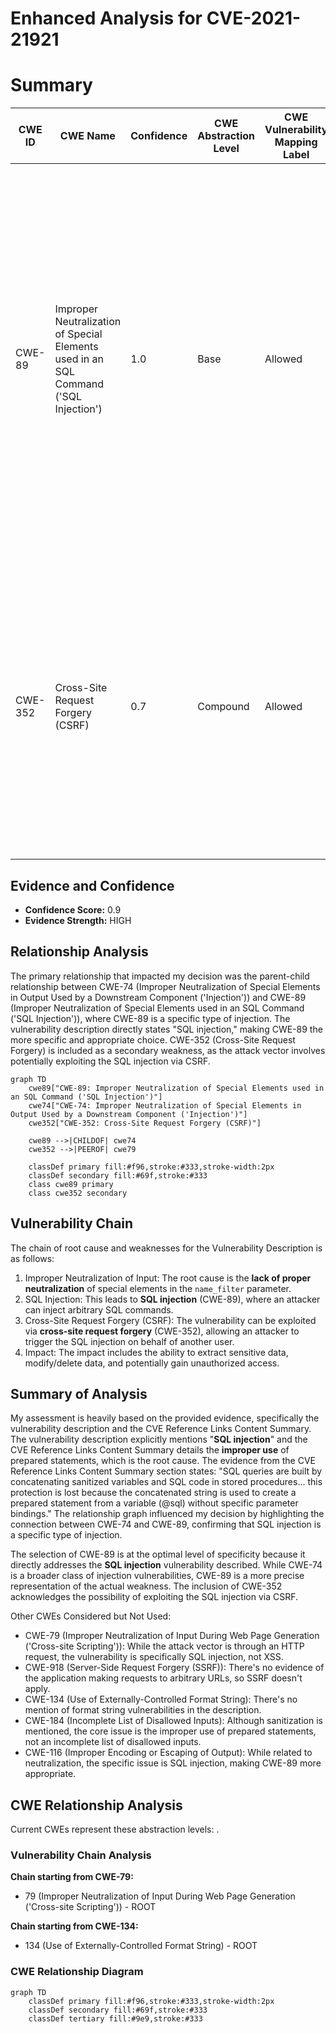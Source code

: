 # Enhanced Analysis for CVE-2021-21921

# Summary
| CWE ID | CWE Name | Confidence | CWE Abstraction Level | CWE Vulnerability Mapping Label | CWE-Vulnerability Mapping Notes |
|---|---|---|---|---|---|
| CWE-89 | Improper Neutralization of Special Elements used in an SQL Command ('SQL Injection') | 1.0 | Base | Allowed | Primary CWE. The vulnerability description clearly states "**SQL injection**" which directly matches the CWE-89 definition. The CVE Reference Links Content Summary details how user-controlled input (`name_filter` parameter) is used to construct an SQL command without proper neutralization, leading to the injection vulnerability. |
| CWE-352 | Cross-Site Request Forgery (CSRF) | 0.7 | Compound | Allowed | Secondary CWE. The vulnerability description mentions that the SQL injection can be triggered through cross-site request forgery. CWE-352 is a compound weakness, representing a combination of factors that allows an attacker to trick a user into making unintended requests. |

## Evidence and Confidence

*   **Confidence Score:** 0.9
*   **Evidence Strength:** HIGH

## Relationship Analysis
The primary relationship that impacted my decision was the parent-child relationship between CWE-74 (Improper Neutralization of Special Elements in Output Used by a Downstream Component ('Injection')) and CWE-89 (Improper Neutralization of Special Elements used in an SQL Command ('SQL Injection')), where CWE-89 is a specific type of injection. The vulnerability description directly states "SQL injection," making CWE-89 the more specific and appropriate choice. CWE-352 (Cross-Site Request Forgery) is included as a secondary weakness, as the attack vector involves potentially exploiting the SQL injection via CSRF.

```mermaid
graph TD
    cwe89["CWE-89: Improper Neutralization of Special Elements used in an SQL Command ('SQL Injection')"]
    cwe74["CWE-74: Improper Neutralization of Special Elements in Output Used by a Downstream Component ('Injection')"]
    cwe352["CWE-352: Cross-Site Request Forgery (CSRF)"]

    cwe89 -->|CHILDOF| cwe74
    cwe352 -->|PEEROF| cwe79

    classDef primary fill:#f96,stroke:#333,stroke-width:2px
    classDef secondary fill:#69f,stroke:#333
    class cwe89 primary
    class cwe352 secondary
```

## Vulnerability Chain
The chain of root cause and weaknesses for the Vulnerability Description is as follows:
1.  Improper Neutralization of Input: The root cause is the **lack of proper neutralization** of special elements in the `name_filter` parameter.
2.  SQL Injection: This leads to **SQL injection** (CWE-89), where an attacker can inject arbitrary SQL commands.
3.  Cross-Site Request Forgery (CSRF): The vulnerability can be exploited via **cross-site request forgery** (CWE-352), allowing an attacker to trigger the SQL injection on behalf of another user.
4.  Impact: The impact includes the ability to extract sensitive data, modify/delete data, and potentially gain unauthorized access.

## Summary of Analysis
My assessment is heavily based on the provided evidence, specifically the vulnerability description and the CVE Reference Links Content Summary. The vulnerability description explicitly mentions "**SQL injection**" and the CVE Reference Links Content Summary details the **improper use** of prepared statements, which is the root cause. The evidence from the CVE Reference Links Content Summary section states: "SQL queries are built by concatenating sanitized variables and SQL code in stored procedures... this protection is lost because the concatenated string is used to create a prepared statement from a variable (@sql) without specific parameter bindings." The relationship graph influenced my decision by highlighting the connection between CWE-74 and CWE-89, confirming that SQL injection is a specific type of injection.

The selection of CWE-89 is at the optimal level of specificity because it directly addresses the **SQL injection** vulnerability described. While CWE-74 is a broader class of injection vulnerabilities, CWE-89 is a more precise representation of the actual weakness. The inclusion of CWE-352 acknowledges the possibility of exploiting the SQL injection via CSRF.

Other CWEs Considered but Not Used:

*   CWE-79 (Improper Neutralization of Input During Web Page Generation ('Cross-site Scripting')): While the attack vector is through an HTTP request, the vulnerability is specifically SQL injection, not XSS.
*   CWE-918 (Server-Side Request Forgery (SSRF)): There's no evidence of the application making requests to arbitrary URLs, so SSRF doesn't apply.
*   CWE-134 (Use of Externally-Controlled Format String): There's no mention of format string vulnerabilities in the description.
*   CWE-184 (Incomplete List of Disallowed Inputs): Although sanitization is mentioned, the core issue is the improper use of prepared statements, not an incomplete list of disallowed inputs.
*   CWE-116 (Improper Encoding or Escaping of Output): While related to neutralization, the specific issue is SQL injection, making CWE-89 more appropriate.


## CWE Relationship Analysis

Current CWEs represent these abstraction levels: .


### Vulnerability Chain Analysis

**Chain starting from CWE-79:**
- 79 (Improper Neutralization of Input During Web Page Generation ('Cross-site Scripting')) - ROOT


**Chain starting from CWE-134:**
- 134 (Use of Externally-Controlled Format String) - ROOT



### CWE Relationship Diagram

```mermaid
graph TD
    classDef primary fill:#f96,stroke:#333,stroke-width:2px
    classDef secondary fill:#69f,stroke:#333
    classDef tertiary fill:#9e9,stroke:#333
```